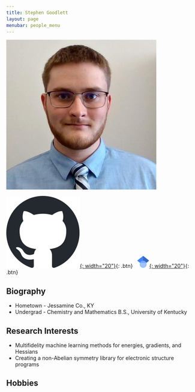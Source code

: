 ```yaml
---
title: Stephen Goodlett 
layout: page
menubar: people_menu
---
```


![stephengoodlett](/img/people/stephengoodlett.jpg)

[![GitHub](/img/icons/github.svg){: width="20"}](https://github.com/sgoodlett){: .btn} &nbsp;
[![Google Scholar](/img/icons/scholar.svg.png){: width="20"}](https://scholar.google.com/citations?user=DW7JzR0AAAAJ&hl=en&oi=ao){: .btn}

## Biography
- Hometown - Jessamine Co., KY
- Undergrad - Chemistry and Mathematics B.S., University of Kentucky

## Research Interests
- Multifidelity machine learning methods for energies, gradients, and Hessians
- Creating a non-Abelian symmetry library for electronic structure programs

## Hobbies

